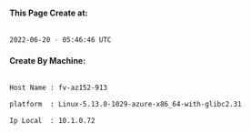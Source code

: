 
   
#### This Page Create at:

```bash

2022-06-20 - 05:46:46 UTC

```

#### Create By Machine:

```bash

Host Name : fv-az152-913

platform  : Linux-5.13.0-1029-azure-x86_64-with-glibc2.31

Ip Local  : 10.1.0.72

```

